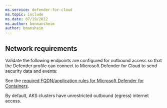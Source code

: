 ```yaml
---
ms.service: defender-for-cloud
ms.topic: include
ms.date: 07/19/2022
ms.author: benmansheim
author: bmansheim
---
```


## Network requirements

Validate the following endpoints are configured for outbound access so that the Defender profile can connect to Microsoft Defender for Cloud to send security data and events:

See the [required FQDN/application rules for Microsoft Defender for Containers](../../aks/outbound-rules-control-egress.md#microsoft-defender-for-containers).

By default, AKS clusters have unrestricted outbound (egress) internet access. 
